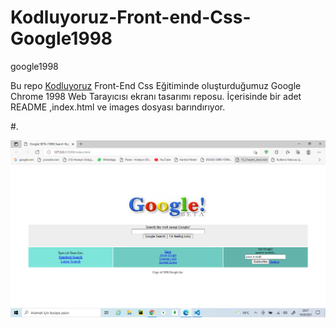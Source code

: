 # Kodluyoruz-Front-end-Css-Google1998
google1998

Bu repo [Kodluyoruz](https://www.kodluyoruz.org/) Front-End Css Eğitiminde oluşturduğumuz Google Chrome 1998 Web Tarayıcısı ekranı tasarımı reposu. İçerisinde bir adet README ,index.html ve images dosyası barındırıyor.

#.

![google1998homepage](md-img/google1998logo.png)


